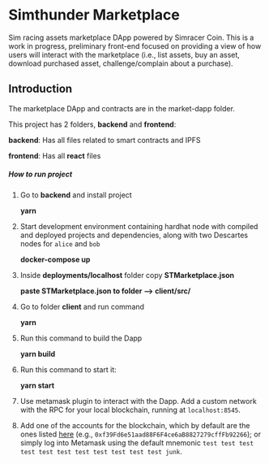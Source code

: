 # Simthunder Marketplace
Sim racing assets marketplace DApp powered by Simracer Coin. This is a work in progress, preliminary front-end focused on providing a view of how users will interact with the marketplace (i.e., list assets, buy an asset, download purchased asset, challenge/complain about a purchase).

## Introduction
The marketplace DApp and contracts are in the market-dapp folder. 

This project has 2 folders, **backend** and **frontend**:
    
**backend**: Has all files related to smart contracts and IPFS

**frontend**: Has all **react** files
    
##### How to run project
1) Go to **backend** and install project

    **yarn**

2) Start development environment containing hardhat node with compiled and deployed projects and dependencies, along with two Descartes nodes for `alice` and `bob`
    
    **docker-compose up**
    
3) Inside **deployments/localhost** folder copy **STMarketplace.json**

    **paste STMarketplace.json to folder --> client/src/**

4) Go to folder **client** and run command

    **yarn**

5) Run this command to build the Dapp

    **yarn build**
    
6) Run this command to start it:

    **yarn start**

7) Use metamask plugin to interact with the Dapp. Add a custom network with the RPC for your local blockchain, running at `localhost:8545`.

8) Add one of the accounts for the blockchain, which by default are the ones listed [here](https://hardhat.org/hardhat-network/#hardhat-network-initial-state) (e.g., `0xf39Fd6e51aad88F6F4ce6aB8827279cffFb92266`); or simply log into Metamask using the default mnemonic `test test test test test test test test test test test junk`.
